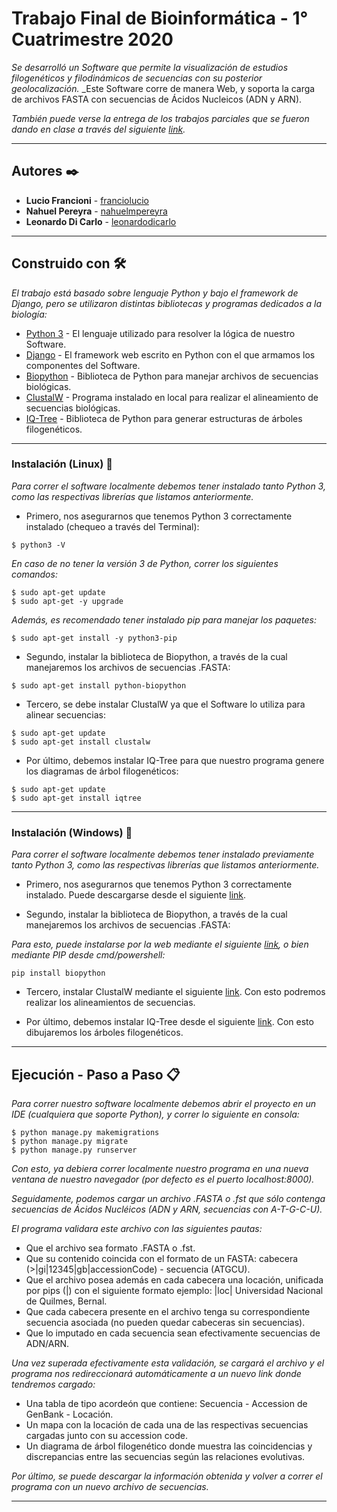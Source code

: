 # Trabajo Final de Bioinformática - 1° Cuatrimestre 2020

_Se desarrolló un Software que permite  la visualización de estudios filogenéticos y filodinámicos de secuencias con su posterior geolocalización._
_Este Software corre de manera Web, y soporta la carga de archivos FASTA con secuencias de Ácidos Nucleicos (ADN y ARN).

_También puede verse la entrega de los trabajos parciales que se fueron dando en clase a través del siguiente [link](https://github.com/nahuelmpereyra/bioinformatica-entregas)._

***

## Autores ✒️

* **Lucio Francioni** - [franciolucio](https://github.com/franciolucio)
* **Nahuel Pereyra** - [nahuelmpereyra](https://github.com/nahuelmpereyra)
* **Leonardo Di Carlo** - [leonardodicarlo](https://github.com/leonardodicarlo)

***

## Construido con 🛠️

_El trabajo está basado sobre lenguaje Python y bajo el framework de Django, pero se utilizaron distintas bibliotecas y programas dedicados a la biología:_

* [Python 3](https://www.python.org/doc/) - El lenguaje utilizado para resolver la lógica de nuestro Software.
* [Django](https://docs.djangoproject.com/en/3.0/) - El framework web escrito en Python con el que armamos los componentes del Software.
* [Biopython](https://biopython.org/wiki/Documentation) - Biblioteca de Python para manejar archivos de secuencias biológicas.
* [ClustalW](http://www.clustal.org/clustal2/) - Programa instalado en local para realizar el alineamiento de secuencias biológicas.
* [IQ-Tree](http://www.iqtree.org/doc/) - Biblioteca de Python para generar estructuras de árboles filogenéticos.

***

### Instalación (Linux) 🔧

_Para correr el software localmente debemos tener instalado tanto Python 3, como las respectivas librerías que listamos anteriormente._

* Primero, nos asegurarnos que tenemos Python 3 correctamente instalado (chequeo a través del Terminal):

```
$ python3 -V
```
_En caso de no tener la versión 3 de Python, correr los siguientes comandos:_

```
$ sudo apt-get update
$ sudo apt-get -y upgrade
```
_Además, es recomendado tener instalado *pip* para manejar los paquetes:_

```
$ sudo apt-get install -y python3-pip
```
* Segundo, instalar la biblioteca de Biopython, a través de la cual manejaremos los archivos de secuencias .FASTA:

```
$ sudo apt-get install python-biopython
```
	
* Tercero, se debe instalar ClustalW ya que el Software lo utiliza para alinear secuencias:

```
$ sudo apt-get update
$ sudo apt-get install clustalw
```

* Por último, debemos instalar IQ-Tree para que nuestro programa genere los diagramas de árbol filogenéticos:

```
$ sudo apt-get update
$ sudo apt-get install iqtree
```
---

### Instalación (Windows) 🔧

_Para correr el software localmente debemos tener instalado previamente tanto Python 3, como las respectivas librerías que listamos anteriormente._

* Primero, nos asegurarnos que tenemos Python 3 correctamente instalado. Puede descargarse desde el siguiente [link](https://www.python.org/downloads/windows/).


* Segundo, instalar la biblioteca de Biopython, a través de la cual manejaremos los archivos de secuencias .FASTA:

_Para esto, puede instalarse por la web mediante el siguiente [link](https://biopython.org/wiki/Download), o bien mediante *PIP* desde cmd/powershell:_
	
```
pip install biopython
```
	
* Tercero, instalar ClustalW mediante el siguiente [link](http://www.clustal.org/download/current/). Con esto podremos realizar los alineamientos de secuencias.


* Por último, debemos instalar IQ-Tree desde el siguiente [link](http://www.iqtree.org/#download). Con esto dibujaremos los árboles filogenéticos.

***

## Ejecución - Paso a Paso 📋

_Para correr nuestro software localmente debemos abrir el proyecto en un IDE (cualquiera que soporte Python), y correr lo siguiente en consola:_
	
```
$ python manage.py makemigrations
$ python manage.py migrate	
$ python manage.py runserver
```
_Con esto, ya debiera correr localmente nuestro programa en una nueva ventana de nuestro navegador (por defecto es el puerto localhost:8000)._

_Seguidamente, podemos cargar un archivo .FASTA o .fst que sólo contenga secuencias de Ácidos Nucléicos (ADN y ARN, secuencias con A-T-G-C-U)._

_El programa validara este archivo con las siguientes pautas:_

* Que el archivo sea formato .FASTA o .fst.
* Que su contenido coincida con el formato de un FASTA: cabecera (>|gi|12345|gb|accessionCode) - secuencia (ATGCU).
* Que el archivo posea además en cada cabecera una locación, unificada por pips (|) con el siguiente formato ejemplo: |loc| Universidad Nacional de Quilmes, Bernal.
* Que cada cabecera presente en el archivo tenga su correspondiente secuencia asociada (no pueden quedar cabeceras sin secuencias).
* Que lo imputado en cada secuencia sean efectivamente secuencias de ADN/ARN.

_Una vez superada efectivamente esta validación, se cargará el archivo y el programa nos redireccionará automáticamente a un nuevo link donde tendremos cargado:_

* Una tabla de tipo acordeón que contiene: Secuencia - Accession de GenBank - Locación.
* Un mapa con la locación de cada una de las respectivas secuencias cargadas junto con su accession code.
* Un diagrama de árbol filogenético donde muestra las coincidencias y discrepancias entre las secuencias según las relaciones evolutivas.

_Por último, se puede descargar la información obtenida y volver a correr el programa con un nuevo archivo de secuencias._


***
